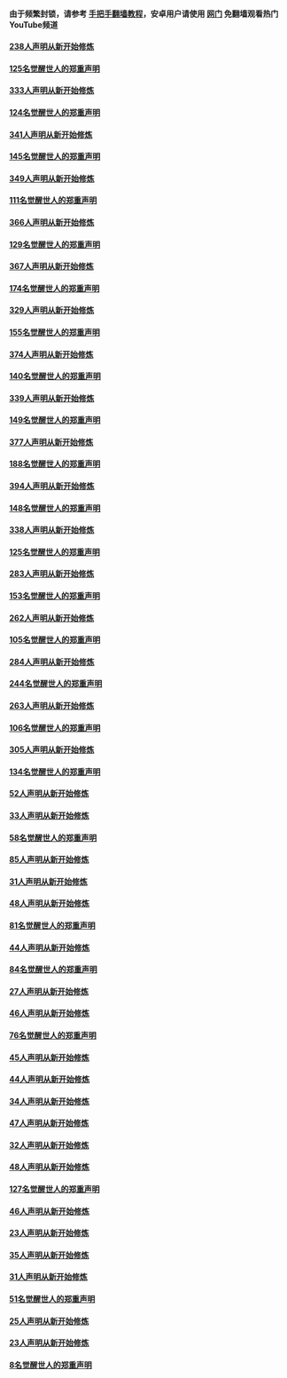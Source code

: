 #### 由于频繁封锁，请参考 [手把手翻墙教程](https://github.com/gfw-breaker/guides/wiki/)，安卓用户请使用 [网门](https://github.com/gfw-breaker/nogfw/blob/master/dl.md?t=07081800) 免翻墙观看热门YouTube频道 

#### [238人声明从新开始修炼](../pages/91/427767.md?t=07081800) 

#### [125名觉醒世人的郑重声明](../pages/91/427766.md?t=07081800) 

#### [333人声明从新开始修炼](../pages/91/427525.md?t=07081800) 

#### [124名觉醒世人的郑重声明](../pages/91/427524.md?t=07081800) 

#### [341人声明从新开始修炼](../pages/91/427255.md?t=07081800) 

#### [145名觉醒世人的郑重声明](../pages/91/427254.md?t=07081800) 

#### [349人声明从新开始修炼](../pages/91/426969.md?t=07081800) 

#### [111名觉醒世人的郑重声明](../pages/91/426968.md?t=07081800) 

#### [366人声明从新开始修炼](../pages/91/426737.md?t=07081800) 

#### [129名觉醒世人的郑重声明](../pages/91/426736.md?t=07081800) 

#### [367人声明从新开始修炼](../pages/91/426421.md?t=07081800) 

#### [174名觉醒世人的郑重声明](../pages/91/426420.md?t=07081800) 

#### [329人声明从新开始修炼](../pages/91/426139.md?t=07081800) 

#### [155名觉醒世人的郑重声明](../pages/91/426138.md?t=07081800) 

#### [374人声明从新开始修炼](../pages/91/425811.md?t=07081800) 

#### [140名觉醒世人的郑重声明](../pages/91/425810.md?t=07081800) 

#### [339人声明从新开始修炼](../pages/91/425690.md?t=07081800) 

#### [149名觉醒世人的郑重声明](../pages/91/425689.md?t=07081800) 

#### [377人声明从新开始修炼](../pages/91/424867.md?t=07081800) 

#### [188名觉醒世人的郑重声明](../pages/91/424866.md?t=07081800) 

#### [394人声明从新开始修炼](../pages/91/423914.md?t=07081800) 

#### [148名觉醒世人的郑重声明](../pages/91/423913.md?t=07081800) 

#### [338人声明从新开始修炼](../pages/91/423540.md?t=07081800) 

#### [125名觉醒世人的郑重声明](../pages/91/423539.md?t=07081800) 

#### [283人声明从新开始修炼](../pages/91/423296.md?t=07081800) 

#### [153名觉醒世人的郑重声明](../pages/91/423295.md?t=07081800) 

#### [262人声明从新开始修炼](../pages/91/423004.md?t=07081800) 

#### [105名觉醒世人的郑重声明](../pages/91/423003.md?t=07081800) 

#### [284人声明从新开始修炼](../pages/91/422707.md?t=07081800) 

#### [244名觉醒世人的郑重声明](../pages/91/422706.md?t=07081800) 

#### [263人声明从新开始修炼](../pages/91/422553.md?t=07081800) 

#### [106名觉醒世人的郑重声明](../pages/91/422552.md?t=07081800) 

#### [305人声明从新开始修炼](../pages/91/422153.md?t=07081800) 

#### [134名觉醒世人的郑重声明](../pages/91/422152.md?t=07081800) 

#### [52人声明从新开始修炼](../pages/91/421846.md?t=07081800) 

#### [33人声明从新开始修炼](../pages/91/421804.md?t=07081800) 

#### [58名觉醒世人的郑重声明](../pages/91/421845.md?t=07081800) 

#### [85人声明从新开始修炼](../pages/91/421769.md?t=07081800) 

#### [31人声明从新开始修炼](../pages/91/421763.md?t=07081800) 

#### [48人声明从新开始修炼](../pages/91/421605.md?t=07081800) 

#### [81名觉醒世人的郑重声明](../pages/91/421656.md?t=07081800) 

#### [44人声明从新开始修炼](../pages/91/421544.md?t=07081800) 

#### [84名觉醒世人的郑重声明](../pages/91/421543.md?t=07081800) 

#### [27人声明从新开始修炼](../pages/91/421465.md?t=07081800) 

#### [46人声明从新开始修炼](../pages/91/421454.md?t=07081800) 

#### [76名觉醒世人的郑重声明](../pages/91/421453.md?t=07081800) 

#### [45人声明从新开始修炼](../pages/91/421452.md?t=07081800) 

#### [44人声明从新开始修炼](../pages/91/421422.md?t=07081800) 

#### [34人声明从新开始修炼](../pages/91/421322.md?t=07081800) 

#### [47人声明从新开始修炼](../pages/91/421264.md?t=07081800) 

#### [32人声明从新开始修炼](../pages/91/421225.md?t=07081800) 

#### [48人声明从新开始修炼](../pages/91/421202.md?t=07081800) 

#### [127名觉醒世人的郑重声明](../pages/91/421224.md?t=07081800) 

#### [46人声明从新开始修炼](../pages/91/421203.md?t=07081800) 

#### [23人声明从新开始修炼](../pages/91/421138.md?t=07081800) 

#### [35人声明从新开始修炼](../pages/91/421122.md?t=07081800) 

#### [31人声明从新开始修炼](../pages/91/421081.md?t=07081800) 

#### [51名觉醒世人的郑重声明](../pages/91/421080.md?t=07081800) 

#### [25人声明从新开始修炼](../pages/91/421020.md?t=07081800) 

#### [23人声明从新开始修炼](../pages/91/420884.md?t=07081800) 

#### [8名觉醒世人的郑重声明](../pages/91/420883.md?t=07081800) 

